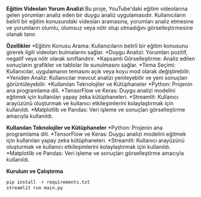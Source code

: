 **Eğitim Videoları Yorum Analizi**
Bu proje, YouTube'daki eğitim videolarına gelen yorumları analiz eden bir duygu analiz uygulamasıdır. Kullanıcıların belirli bir eğitim konusundaki videoları aramasına, yorumları analiz etmesine ve yorumların olumlu, olumsuz veya nötr olup olmadığını görselleştirmesine olanak tanır.

**Özellikler**
*Eğitim Konusu Arama: Kullanıcıların belirli bir eğitim konusunu girerek ilgili videoları bulmalarını sağlar.
*Duygu Analizi: Yorumları pozitif, negatif veya nötr olarak sınıflandırır.
*Kapsamlı Görselleştirme: Analiz edilen sonuçların grafikler ve tablolar ile sunulmasını sağlar.
*Tema Seçimi: Kullanıcılar, uygulamanın temasını açık veya koyu mod olarak değiştirebilir.
*Yeniden Analiz: Kullanıcılar mevcut analizi yenileyebilir ve yeni sonuçları görüntüleyebilir.
*Kullanılan Teknolojiler ve Kütüphaneler
*Python: Projenin ana programlama dili.
*TensorFlow ve Keras: Duygu analizi modelini eğitmek için kullanılan yapay zeka kütüphaneleri.
*Streamlit: Kullanıcı arayüzünü oluşturmak ve kullanıcı etkileşimlerini kolaylaştırmak için kullanıldı.
*Matplotlib ve Pandas: Veri işleme ve sonuçları görselleştirme amacıyla kullanıldı.


**Kullanılan Teknolojiler ve Kütüphaneler**
*Python: Projenin ana programlama dili.
*TensorFlow ve Keras: Duygu analizi modelini eğitmek için kullanılan yapay zeka kütüphaneleri.
*Streamlit: Kullanıcı arayüzünü oluşturmak ve kullanıcı etkileşimlerini kolaylaştırmak için kullanıldı.
*Matplotlib ve Pandas: Veri işleme ve sonuçları görselleştirme amacıyla kullanıldı.


**Kurulum ve Çalıştırma**

```python
pip install -r requirements.txt
streamlit run main.py
```
